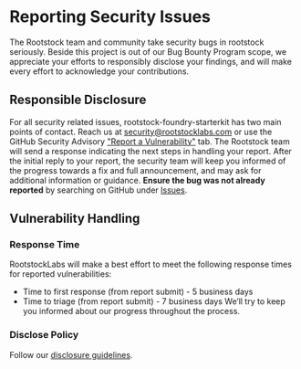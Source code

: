 # Reporting Security Issues
The Rootstock team and community take security bugs in rootstock seriously. Beside this project is out of our Bug Bounty Program scope, we appreciate your efforts to responsibly disclose your findings, and will make every effort to acknowledge your contributions.
## Responsible Disclosure
For all security related issues, rootstock-foundry-starterkit has two main points of contact. Reach us at <security@rootstocklabs.com> or use the GitHub Security Advisory ["Report a Vulnerability"](https://github.com/rsksmart/rsk-reown-starter-kit/security/advisories/new) tab.
The Rootstock team will send a response indicating the next steps in handling your report. After the initial reply to your report, the security team will keep you informed of the progress towards a fix and full announcement, and may ask for additional information or guidance.
**Ensure the bug was not already reported** by searching on GitHub under [Issues](https://github.com/rsksmart/rsk-reown-starter-kit/issues).
## Vulnerability Handling
### Response Time
RootstockLabs will make a best effort to meet the following response times for reported vulnerabilities:
* Time to first response (from report submit) - 5 business days
* Time to triage (from report submit) - 7 business days
We’ll try to keep you informed about our progress throughout the process.
### Disclose Policy
Follow our [disclosure guidelines](https://www.rootstocklabs.com/bounty-program/).